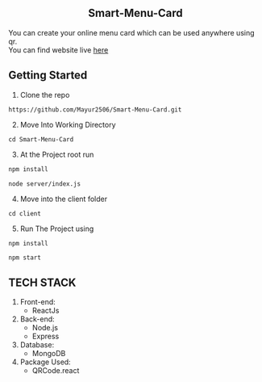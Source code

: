 <h2 align="center">Smart-Menu-Card</h2>

<p>
  You can create your online menu card which can be used anywhere using qr. <br>
  You can find website live <a href="https://smart-menu-card.herokuapp.com/">here</a>
</p>

## Getting Started

1. Clone the repo

```
https://github.com/Mayur2506/Smart-Menu-Card.git
```
2. Move Into Working Directory
```
cd Smart-Menu-Card
```

3. At the Project root run

```sh
npm install
```

```sh
node server/index.js
```
4. Move into the client folder

```
cd client
```
5. Run The Project using 

```
npm install
```

```
npm start
```

## TECH STACK

1. Front-end:
   - ReactJs
2. Back-end:
   - Node.js
   - Express
3. Database:
   - MongoDB
4. Package Used:
   - QRCode.react

